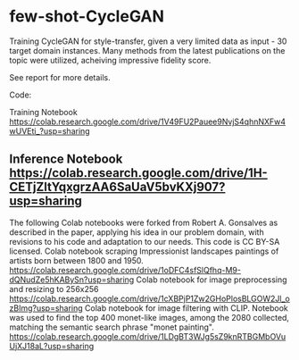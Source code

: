 # few-shot-CycleGAN
Training CycleGAN for style-transfer, given a very limited data as input - 30 target domain instances. Many methods from the latest publications on the topic were utilized, acheiving impressive fidelity score.

See report for more details.

Code:

Training Notebook
https://colab.research.google.com/drive/1V49FU2Pauee9NvjS4qhnNXFw4wUVEti_?usp=sharing

Inference Notebook
https://colab.research.google.com/drive/1H-CETjZltYqxgrzAA6SaUaV5bvKXj907?usp=sharing
----------
The following Colab notebooks were forked from Robert A. Gonsalves as described in the paper, applying his
idea in our problem domain, with revisions to his code and adaptation to our needs. This code is CC BY-SA
licensed.
Colab notebook scraping Impressionist landscapes paintings of artists born between 1800 and 1950.
https://colab.research.google.com/drive/1oDFC4sfSlQfhq-M9-dQNudZe5hKABySn?usp=sharing
Colab notebook for image preprocessing and resizing to 256x256
https://colab.research.google.com/drive/1cXBPjP1Zw2GHoPlosBLGOW2Jl_ozBImg?usp=sharing
Colab notebook for image filtering with CLIP. Notebook was used to find the top 400 monet-like images,
among the 2080 collected, matching the semantic search phrase "monet painting".
https://colab.research.google.com/drive/1LDgBT3WJg5sZ9knRTBGMbOVuUjXJ18aL?usp=sharing
